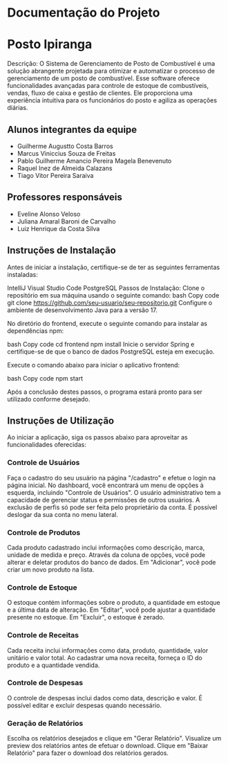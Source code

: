 # Documentação do Projeto

# Posto Ipiranga

Descrição:
O Sistema de Gerenciamento de Posto de Combustível é uma solução abrangente projetada para otimizar e automatizar o processo de gerenciamento de um posto de combustível. Esse software oferece funcionalidades avançadas para controle de estoque de combustíveis, vendas, fluxo de caixa e gestão de clientes. Ele proporciona uma experiência intuitiva para os funcionários do posto e agiliza as operações diárias.

## Alunos integrantes da equipe

* Guilherme Augustto Costa Barros
* Marcus Viniccius Souza de Freitas
* Pablo Guilherme Amancio Pereira Magela Benevenuto
* Raquel Inez de Almeida Calazans
* Tiago Vitor Pereira Saraiva

## Professores responsáveis

* Eveline Alonso Veloso
* Juliana Amaral Baroni de Carvalho
* Luiz Henrique da Costa Silva

## Instruções de Instalação
Antes de iniciar a instalação, certifique-se de ter as seguintes ferramentas instaladas:

IntelliJ
Visual Studio Code
PostgreSQL
Passos de Instalação:
Clone o repositório em sua máquina usando o seguinte comando:
bash
Copy code
git clone https://github.com/seu-usuario/seu-repositorio.git
Configure o ambiente de desenvolvimento Java para a versão 17.

No diretório do frontend, execute o seguinte comando para instalar as dependências npm:

bash
Copy code
cd frontend
npm install
Inicie o servidor Spring e certifique-se de que o banco de dados PostgreSQL esteja em execução.

Execute o comando abaixo para iniciar o aplicativo frontend:

bash
Copy code
npm start

Após a conclusão destes passos, o programa estará pronto para ser utilizado conforme desejado.

## Instruções de Utilização
Ao iniciar a aplicação, siga os passos abaixo para aproveitar as funcionalidades oferecidas:

### Controle de Usuários
Faça o cadastro do seu usuário na página "/cadastro" e efetue o login na página inicial.
No dashboard, você encontrará um menu de opções à esquerda, incluindo "Controle de Usuários".
O usuário administrativo tem a capacidade de gerenciar status e permissões de outros usuários.
A exclusão de perfis só pode ser feita pelo proprietário da conta.
É possível deslogar da sua conta no menu lateral.

### Controle de Produtos
Cada produto cadastrado inclui informações como descrição, marca, unidade de medida e preço.
Através da coluna de opções, você pode alterar e deletar produtos do banco de dados.
Em "Adicionar", você pode criar um novo produto na lista.

### Controle de Estoque
O estoque contém informações sobre o produto, a quantidade em estoque e a última data de alteração.
Em "Editar", você pode ajustar a quantidade presente no estoque.
Em "Excluir", o estoque é zerado.

### Controle de Receitas
Cada receita inclui informações como data, produto, quantidade, valor unitário e valor total.
Ao cadastrar uma nova receita, forneça o ID do produto e a quantidade vendida.

### Controle de Despesas
O controle de despesas inclui dados como data, descrição e valor.
É possível editar e excluir despesas quando necessário.

### Geração de Relatórios
Escolha os relatórios desejados e clique em "Gerar Relatório".
Visualize um preview dos relatórios antes de efetuar o download.
Clique em "Baixar Relatório" para fazer o download dos relatórios gerados.
